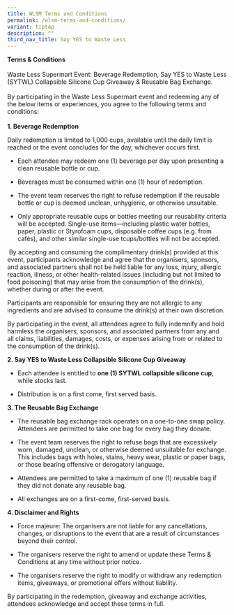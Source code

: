 ```yaml
---
title: WLSM Terms and Conditions
permalink: /wlsm-terms-and-conditions/
variant: tiptap
description: ""
third_nav_title: Say YES to Waste Less
---
```

<p><strong>Terms &amp; Conditions&nbsp;</strong>&nbsp;
<br>
<br>Waste Less Supermart Event: Beverage Redemption, Say YES to Waste Less
(SYTWL) Collapsible Silicone Cup Giveaway &amp; Reusable Bag Exchange.
<br>
<br>By participating in the Waste Less Supermart event and redeeming any of
the below items or experiences, you agree to the following terms and conditions:&nbsp;
<br>
<br><strong>1. Beverage Redemption&nbsp;</strong>
</p>
<p>Daily redemption is limited to 1,000 cups, available until the daily limit
is reached or the event concludes for the day, whichever occurs first.&nbsp;</p>
<ul data-tight="true" class="tight">
<li>
<p>Each attendee may redeem one (1) beverage per day upon presenting a clean
reusable bottle or cup.&nbsp;</p>
</li>
<li>
<p>Beverages must be consumed within one (1) hour of redemption.&nbsp;</p>
</li>
<li>
<p>The event team reserves the right to refuse redemption if the reusable
bottle or cup is deemed unclean, unhygienic, or otherwise unsuitable.&nbsp;</p>
</li>
<li>
<p>Only appropriate reusable cups or bottles meeting our reusability criteria
will be accepted. Single-use items—including plastic water bottles, paper,
plastic or Styrofoam cups, disposable coffee cups (e.g. from cafés), and
other similar single-use tcups/bottles will not be accepted.&nbsp;</p>
</li>
</ul>
<p>&nbsp;By accepting and consuming the complimentary drink(s) provided at
this event, participants acknowledge and agree that the organisers, sponsors,
and associated partners shall not be held liable for any loss, injury,
allergic reaction, illness, or other health-related issues (including but
not limited to food poisoning) that may arise from the consumption of the
drink(s), whether during or after the event.&nbsp;</p>
<p>Participants are responsible for ensuring they are not allergic to any
ingredients and are advised to consume the drink(s) at their own discretion.&nbsp;</p>
<p>By participating in the event, all attendees agree to fully indemnify
and hold harmless the organisers, sponsors, and associated partners from
any and all claims, liabilities, damages, costs, or expenses arising from
or related to the consumption of the drink(s).&nbsp;</p>
<p><strong>2. Say YES to Waste Less Collapsible Silicone Cup Giveaway</strong>&nbsp;</p>
<ul data-tight="true" class="tight">
<li>
<p>Each attendee is entitled to <strong>one (1) SYTWL collapsible silicone cup</strong>,
while stocks last.&nbsp;</p>
</li>
<li>
<p>Distribution is on a first come, first served basis.&nbsp;</p>
</li>
</ul>
<p><strong>3. The Reusable Bag Exchange</strong>&nbsp;</p>
<ul data-tight="true" class="tight">
<li>
<p>The reusable bag exchange rack operates on a one-to-one swap policy. Attendees
are permitted to take one bag for every bag they donate.&nbsp;&nbsp;</p>
</li>
<li>
<p>The event team reserves the right to refuse bags that are excessively
worn, damaged, unclean, or otherwise deemed unsuitable for exchange. This
includes bags with holes, stains, heavy wear, plastic or paper bags, or
those bearing offensive or derogatory language.&nbsp;</p>
</li>
<li>
<p>Attendees are permitted to take a maximum of one (1) reusable bag if they
did not donate any reusable bag.&nbsp;</p>
</li>
<li>
<p>All exchanges are on a first-come, first-served basis.&nbsp;</p>
</li>
</ul>
<p><strong>4. Disclaimer and Rights</strong>&nbsp;</p>
<ul data-tight="true" class="tight">
<li>
<p>Force majeure: The organisers are not liable for any cancellations, changes,
or disruptions to the event that are a result of circumstances beyond their
control.&nbsp;</p>
</li>
<li>
<p>The organisers reserve the right to amend or update these Terms &amp;
Conditions at any time without prior notice.&nbsp;</p>
</li>
<li>
<p>The organisers reserve the right to modify or withdraw any redemption
items, giveaways, or promotional offers without liability.&nbsp;</p>
</li>
</ul>
<p>By participating in the redemption, giveaway and exchange activities,
attendees acknowledge and accept these terms in full.&nbsp;</p>